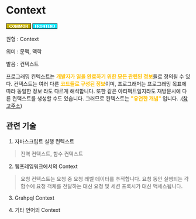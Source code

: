 # Context
![Common](../2TAT1C/Label_Common.png)
![Frontend](../2TAT1C/Label_Frontend.png)

원형 : Context

의미  : 문맥, 맥락 

발음 : 컨텍스트

프로그래밍 컨텍스트는 <span style="color:#FFBF00; font-weight:bold;">개발자가 일을 완료하기 위한 모든 관련된 정보</span>들로 정의될 수 있다. 컨텍스트는 여러 다른 <span style="color:#FFBF00; font-weight:bold;">코드들로 구성된 정보</span>이며, 프로그래머는 프로그래밍 목표에 따라 동일한 정보 라도 다르게 해석합니다. 또한 같은 아티팩트일지라도 재방문시에 다른 컨택스트를 생성할 수도 있습니다. 그러므로 컨텍스트는 <span style="color:#FFBF00; font-weight:bold;">"유연한 개념"</span> 입니다.
.([참고주소](https://dl.acm.org/doi/10.1145/3195836.3195861))

## 관련 기술
1. 자바스크립트 실행 컨텍스트
> 전역 컨텍스트, 함수 컨텍스트

2. 웹프레임워크에서의 Context
> 요청 컨텍스트는 요청 중 요청 레벨 데이터를 추적합니다. 요청 동안 실행되는 각 함수에 요청 객체를 전달하는 대신 요청 및 세션 프록시가 대신 액세스됩니다.

3. Grahpql Context

4. 기타 언어의 Context